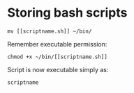 Storing bash scripts
====================

```
mv [[scriptname.sh]] ~/bin/
```

Remember executable permission:

```
chmod +x ~/bin/[[scriptname.sh]]
```

Script is now executable simply as:

```
scriptname
```
